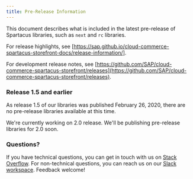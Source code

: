 ```yaml
---
title: Pre-Release Information
---
```


This document describes what is included in the latest pre-release of Spartacus libraries, such as `next` and `rc` libraries.

For release highlights, see [https://sap.github.io/cloud-commerce-spartacus-storefront-docs/release-information/].

For development release notes, see [https://github.com/SAP/cloud-commerce-spartacus-storefront/releases](https://github.com/SAP/cloud-commerce-spartacus-storefront/releases).

### Release 1.5 and earlier

As release 1.5 of our libraries was published February 26, 2020, there are no pre-release libraries available at this time. 

We're currently working on 2.0 release. We'll be publishing pre-release libraries for 2.0 soon.

### Questions?

If you have technical questions, you can get in touch with us on [Stack Overflow](https://stackoverflow.com/questions/tagged/spartacus-storefront). For non-technical questions, you can reach us on our [Slack workspace](https://join.slack.com/t/spartacus-storefront/shared_invite/enQtNDM1OTI3OTMwNjU5LTg1NGVjZmFkZjQzODc1MzFhMjc3OTZmMzIzYzg0YjMwODJiY2YxYjA5MTE5NjVmN2E5NjMxNjEzMGNlMDRjMjU). Feedback welcome!


